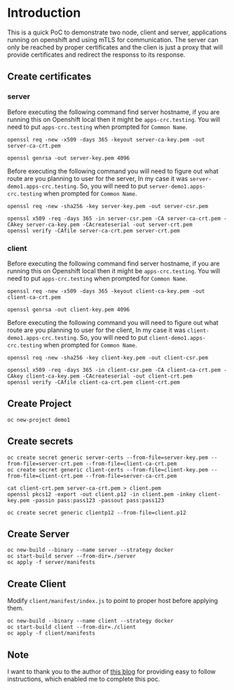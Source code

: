 # Introduction
This is a quick PoC to demonstrate two node, client and server, applications running on openshift and using mTLS for communication. The server can only be reached by proper certificates and the clien is just a proxy that will provide certificates and redirect the responss to its response.

 
## Create certificates
### server
Before executing the following command find server hostname, if you are running this on Openshift local then it might be `apps-crc.testing`. You will need to put `apps-crc.testing` when prompted for `Common Name`.
```
openssl req -new -x509 -days 365 -keyout server-ca-key.pem -out server-ca-crt.pem
```

```
openssl genrsa -out server-key.pem 4096
```

Before executing the following command you will need to figure out what route are you planning to user for the server, In my case it was `server-demo1.apps-crc.testing`. So, you will need to put `server-demo1.apps-crc.testing` when prompted for `Common Name`.
```
openssl req -new -sha256 -key server-key.pem -out server-csr.pem
```

```
openssl x509 -req -days 365 -in server-csr.pem -CA server-ca-crt.pem -CAkey server-ca-key.pem -CAcreateserial -out server-crt.pem
openssl verify -CAfile server-ca-crt.pem server-crt.pem
```

### client
Before executing the following command find server hostname, if you are running this on Openshift local then it might be `apps-crc.testing`. You will need to put `apps-crc.testing` when prompted for `Common Name`.
```
openssl req -new -x509 -days 365 -keyout client-ca-key.pem -out client-ca-crt.pem
```

```
openssl genrsa -out client-key.pem 4096
```


Before executing the following command you will need to figure out what route are you planning to user for the client, In my case it was `client-demo1.apps-crc.testing`. So, you will need to put `client-demo1.apps-crc.testing` when prompted for `Common Name`.
```
openssl req -new -sha256 -key client-key.pem -out client-csr.pem
```

```
openssl x509 -req -days 365 -in client-csr.pem -CA client-ca-crt.pem -CAkey client-ca-key.pem -CAcreateserial -out client-crt.pem
openssl verify -CAfile client-ca-crt.pem client-crt.pem
```

## Create Project

```
oc new-project demo1
```

## Create secrets
```
oc create secret generic server-certs --from-file=server-key.pem --from-file=server-crt.pem --from-file=client-ca-crt.pem 
oc create secret generic client-certs --from-file=client-key.pem --from-file=client-crt.pem --from-file=server-ca-crt.pem 

cat client-crt.pem server-ca-crt.pem > client.pem
openssl pkcs12 -export -out client.p12 -in client.pem -inkey client-key.pem -passin pass:pass123 -passout pass:pass123

oc create secret generic clientp12 --from-file=client.p12
```


## Create Server
```
oc new-build --binary --name server --strategy docker
oc start-build server --from-dir=./server
oc apply -f server/manifests
```

## Create Client
Modify `client/manifest/index.js` to point to proper host before applying them.

```
oc new-build --binary --name client --strategy docker
oc start-build client --from-dir=./client
oc apply -f client/manifests
```

## Note
I want to thank you to the author of [this blog](https://www.matteomattei.com/client-and-server-ssl-mutual-authentication-with-nodejs/) for providing easy to follow instructions, which enabled me to complete this poc. 


